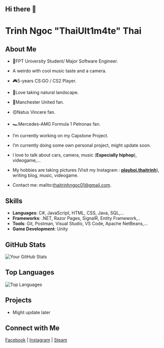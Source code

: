 ## Hi there 👋
# Trinh Ngoc "ThaiUlt1m4te" Thai 
## About Me
- 🏨FPT University Student/ Major Software Engineer.
- A weirdo with cool music taste and a camera.
- 🎮5-years CS:GO / CS2 Player.
- 📸Love taking natural landscape.
- 👹Manchester United fan.
- 🟡Natus Vincere fan.
- 🏎Mercedes-AMG Formula 1 Petronas fan. 

-  I’m currently working on my Capstone Project.
-  I’m currently doing some own personal project, might update soon.
-  I love to talk about cars, camera, music (**Especially hiphop**), videogame,...
-  My hobbies are taking pictures (Visit my Instagram : **[playboi.thaitrinh](https://www.instagram.com/playboi.thaitrinh)**), writing blog, music, videogame.
-  Contact me: mailto:thaitrinhngoc01@gmail.com.

## Skills
- **Languages**: C#, JavaScript, HTML, CSS, Java, SQL,...
- **Frameworks**: .NET, Razor Pages, SignalR, Entity Framework,..
- **Tools**: Git, Postman, Visual Studio, VS Code, Apache NetBeans,...
- **Game Development**: Unity

## GitHub Stats
![Your GitHub Stats](https://github-readme-stats.vercel.app/api?username=ThaiUlt1m4te&show_icons=true&theme=dracula)

## Top Languages
![Top Languages](https://github-readme-stats.vercel.app/api/top-langs/?username=ThaiUlt1m4te&theme=dracula)

## Projects
- Might update later

## Connect with Me
[Facebook](https://www.facebook.com/thaiult1m4te.official) |
[Instagram](https://www.instagram.com/playboi.thaitrinh) |
[Steam](https://steamcommunity.com/id/thaiultimate)
